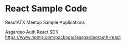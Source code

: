 # React Sample Code
ReactATX Meetup Sample Applications

Asgardeo Auth React SDK
https://www.npmjs.com/package/@asgardeo/auth-react



